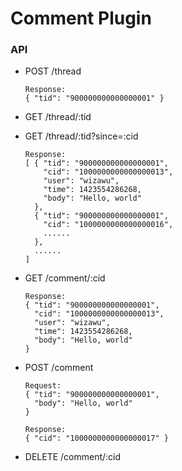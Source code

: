 Comment Plugin
==============

### API

* POST /thread

      Response:
      { "tid": "900000000000000001" }

* GET /thread/:tid
* GET /thread/:tid?since=:cid

      Response:
      [ { "tid": "900000000000000001",
          "cid": "1000000000000000013",
          "user": "wizawu",
          "time": 1423554286268,
          "body": "Hello, world"
        },
        { "tid": "900000000000000001",
          "cid": "1000000000000000016",
          ......
        },
        ......
      ]

* GET /comment/:cid

      Response:
      { "tid": "900000000000000001",
        "cid": "1000000000000000013",
        "user": "wizawu",
        "time": 1423554286268,
        "body": "Hello, world"
      }

* POST /comment

      Request:
      { "tid": "900000000000000001",
        "body": "Hello, world"
      }

      Response:
      { "cid": "1000000000000000017" }

* DELETE /comment/:cid
